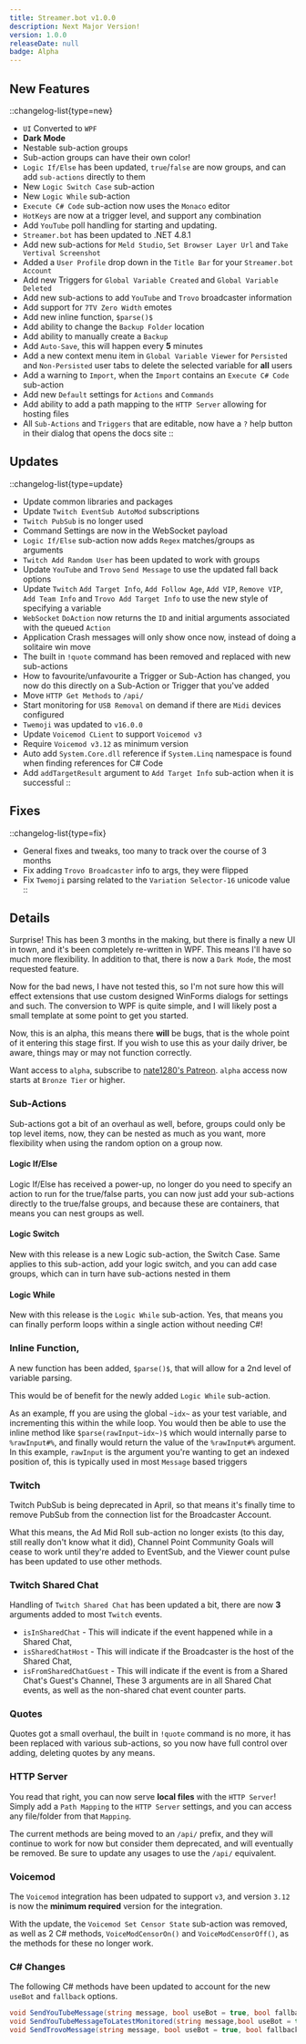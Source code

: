 ```yaml
---
title: Streamer.bot v1.0.0
description: Next Major Version!
version: 1.0.0
releaseDate: null
badge: Alpha
---
```


## New Features
::changelog-list{type=new}
* `UI` Converted to `WPF`
* **Dark Mode**
* Nestable sub-action groups
* Sub-action groups can have their own color!
* `Logic If/Else` has been updated, `true`/`false` are now groups, and can add `sub-actions` directly to them
* New `Logic Switch Case` sub-action
* New `Logic While` sub-action
* `Execute C# Code` sub-action now uses the `Monaco` editor
* `HotKeys` are now at a trigger level, and support any combination
* Add `YouTube` poll handling for starting and updating.
* `Streamer.bot` has been updated to .NET 4.8.1
* Add new sub-actions for `Meld Studio`, `Set Browser Layer Url` and `Take Vertival Screenshot`
* Added a `User Profile` drop down in the `Title Bar` for your `Streamer.bot Account`
* Add new Triggers for `Global Variable Created` and `Global Variable Deleted`
* Add new sub-actions to add `YouTube` and `Trovo` broadcaster information
* Add support for `7TV Zero Width` emotes
* Add new inline function, `$parse()$`
* Add ability to change the `Backup Folder` location
* Add ability to manually create a `Backup`
* Add `Auto-Save`, this will happen every **5** minutes
* Add a new context menu item in `Global Variable Viewer` for `Persisted` and `Non-Persisted` user tabs to delete the selected variable for **all** users
* Add a warning to `Import`, when the `Import` contains an `Execute C# Code` sub-action
* Add new `Default` settings for `Actions` and `Commands`
* Add ability to add a path mapping to the `HTTP Server` allowing for hosting files
* All `Sub-Actions` and `Triggers` that are editable, now have a `?` help button in their dialog that opens the docs site
::

## Updates
::changelog-list{type=update}
* Update common libraries and packages
* Update `Twitch EventSub AutoMod` subscriptions
* `Twitch PubSub` is no longer used
* Command Settings are now in the WebSocket payload
* `Logic If/Else` sub-action now adds `Regex` matches/groups as arguments
* `Twitch Add Random User` has been updated to work with groups
* Update `YouTube` and `Trovo` `Send Message` to use the updated fall back options
* Update `Twitch` `Add Target Info`, `Add Follow Age`, `Add VIP`, `Remove VIP`, `Add Team Info` and `Trovo Add Target Info` to use the new style of specifying a variable
* `WebSocket` `DoAction` now returns the `ID` and initial arguments associated with the queued `Action`
* Application Crash messages will only show once now, instead of doing a solitaire win move
* The built in `!quote` command has been removed and replaced with new sub-actions
* How to favourite/unfavourite a Trigger or Sub-Action has changed, you now do this directly on a Sub-Action or Trigger that you've added
* Move `HTTP Get Methods` to `/api/`
* Start monitoring for `USB Removal` on demand if there are `Midi` devices configured
* `Twemoji` was updated to `v16.0.0`
* Update `Voicemod CLient` to support `Voicemod v3`
* Require `Voicemod v3.12` as minimum version
* Auto add `System.Core.dll` reference if `System.Linq` namespace is found when finding references for C# Code
* Add `addTargetResult` argument to `Add Target Info` sub-action when it is successful
::

## Fixes
::changelog-list{type=fix}
* General fixes and tweaks, too many to track over the course of 3 months
* Fix adding `Trovo Broadcaster` info to args, they were flipped
* Fix `Twemoji` parsing related to the `Variation Selector-16` unicode value
::

## Details
Surprise!  This has been 3 months in the making, but there is finally a new UI in town, and it's been completely re-written in WPF.  This means I'll have so much more flexibility.  In addition to that, there is now a `Dark Mode`, the most requested feature.

Now for the bad news, I have not tested this, so  I'm not sure how this will effect extensions that use custom designed WinForms dialogs for settings and such.  The conversion to WPF is quite simple, and I will likely post a small template at some point to get you started.

Now, this is an alpha, this means there **will** be bugs, that is the whole point of it entering this stage first.  If you wish to use this as your daily driver, be aware, things may or may not function correctly.

Want access to `alpha`, subscribe to [nate1280's Patreon](https://www.patreon.com/nate1280).  `alpha` access now starts at `Bronze Tier` or higher.
### Sub-Actions
Sub-actions got a bit of an overhaul as well, before, groups could only be top level items, now, they can be nested as much as you want, more flexibility when using the random option on a group now.
#### Logic If/Else
Logic If/Else has received a power-up, no longer do you need to specify an action to run for the true/false parts, you can now just add your sub-actions directly to the true/false groups, and because these are containers, that means you can nest groups as well.
#### Logic Switch
New with this release is a new Logic sub-action, the Switch Case.  Same applies to this sub-action, add your logic switch, and you can add case groups, which can in turn have sub-actions nested in them
#### Logic While
New with this release is the `Logic While` sub-action.  Yes, that means you can finally perform loops within a single action without needing C#!
### Inline Function,
A new function has been added, `$parse()$`, that will allow for a 2nd level of variable parsing.

This would be of benefit for the newly added `Logic While` sub-action.

As an example, ff you are using the global `~idx~` as your test variable, and incrementing this within the while loop.  You would then be able to use the inline method like `$parse(rawInput~idx~)$` which would internally parse to `%rawInput#%`, and finally would return the value of the `%rawInput#%` argument. In this example, `rawInput` is the argument you're wanting to get an indexed position of, this is typically used in most `Message` based triggers
### Twitch
Twitch PubSub is being deprecated in April, so that means it's finally time to remove PubSub from the connection list for the Broadcaster Account.

What this means, the Ad Mid Roll sub-action no longer exists (to this day, still really don't know what it did), Channel Point Community Goals will cease to work until they're added to EventSub, and the Viewer count pulse has been updated to use other methods.
### Twitch Shared Chat
Handling of `Twitch Shared Chat` has been updated a bit, there are now **3** arguments added to most `Twitch` events.
* `isInSharedChat` - This will indicate if the event happened while in a Shared Chat,
* `isSharedChatHost` - This will indicate if the Broadcaster is the host of the Shared Chat,
* `isFromSharedChatGuest` - This will indicate if the event is from a Shared Chat's Guest's Channel,
These 3 arguments are in all Shared Chat events, as well as the non-shared chat event counter parts.
### Quotes
Quotes got a small overhaul, the built in `!quote` command is no more, it has been replaced with various sub-actions, so you now have full control over adding, deleting quotes by any means.
### HTTP Server
You read that right, you can now serve **local files** with the `HTTP Server`! Simply add a `Path Mapping` to the `HTTP Server` settings, and you can access any file/folder from that `Mapping`.

The current methods are being moved to an `/api/` prefix, and they will continue to work for now but consider them deprecated, and will eventually be removed.  Be sure to update any usages to use the `/api/` equivalent.
### Voicemod
The `Voicemod` integration has been udpated to support `v3`, and version `3.12` is now the **minimum required** version for the integration.

With the update, the `Voicemod Set Censor State` sub-action was removed, as well as 2 C# methods, `VoiceModCensorOn()` and `VoiceModCensorOff()`, as the methods for these no longer work.
### C# Changes
The following C# methods have been updated to account for the new `useBot` and `fallback` options.
```cs
void SendYouTubeMessage(string message, bool useBot = true, bool fallback = true, string broadcastId = null);
void SendYouTubeMessageToLatestMonitored(string message,bool useBot = true, bool fallback = true);
void SendTrovoMessage(string message, bool useBot = true, bool fallback = true);
```